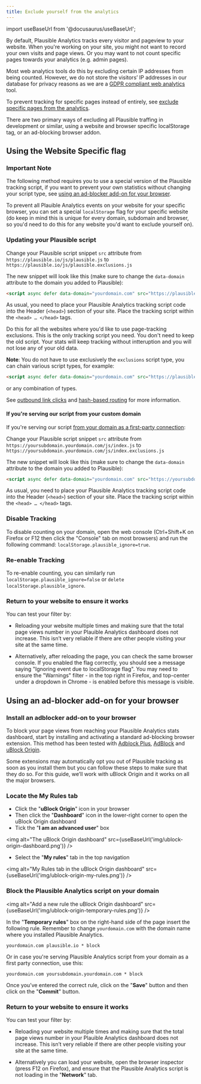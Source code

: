 ```yaml
---
title: Exclude yourself from the analytics
---
```


import useBaseUrl from '@docusaurus/useBaseUrl';

By default, Plausible Analytics tracks every visitor and pageview to your website. When you're working on your site, you might not want to record your own visits and page views. Or you may want to not count specific pages towards your analytics (e.g. admin pages).

Most web analytics tools do this by excluding certain IP addresses from being counted. However, we do not store the visitors’ IP addresses in our database for privacy reasons as we are a [GDPR compliant web analytics](https://plausible.io/data-policy) tool.

To prevent tracking for specific pages instead of entirely, see [exclude specific pages from the analytics](/excluding-pages).

There are two primary ways of excluding all Plausible traffing in development or similar, using a website and browser specific localStorage tag, or an ad-blocking browser addon.

## Using the Website Specific flag

### Important Note
The following method requires you to use a special version of the Plausible tracking script, if you want to prevent your own statistics without changing your script type, see [using an ad-blocker add-on for your browser](#using-a-ad-blocker-add-on-for-your-browser).

To prevent all Plauible Analytics events on your website for your specific browser, you can set a special `localStorage` flag for your specific website (do keep in mind this is unique for every domain, subdomain and browser, so you'd need to do this for any website you'd want to exclude yourself on).

### Updating your Plausible script

Change your Plausible script snippet `src` attribute from `https://plausible.io/js/plausible.js` to `https://plausible.io/js/plausible.exclusions.js`

The new snippet will look like this (make sure to change the `data-domain` attribute to the domain you added to Plausible):

```html
<script async defer data-domain="yourdomain.com" src="https://plausible.io/js/plausible.exclusions.js"></script>
```

As usual, you need to place your Plausible Analytics tracking script code into the Header (`<head>`) section of your site. Place the tracking script within the `<head> … </head>` tags.

Do this for all the websites where you'd like to use page-tracking exclusions. This is the only tracking script you need. You don't need to keep the old script. Your stats will keep tracking without intteruption and you will not lose any of your old data.

**Note**: You do not have to use exclusively the `exclusions` script type, you can chain various script types, for example:

```html
<script async defer data-domain="yourdomain.com" src="https://plausible.io/js/plausible.hash.exclusions.outbound-links.js"></script>
```

or any combination of types.

See [outbound link clicks](outbound-link-click-tracking.md) and [hash-based routing](hash-based-routing.md) for more information.

#### If you're serving our script from your custom domain

If you're serving our script [from your domain as a first-party connection](custom-domain.md):

Change your Plausible script snippet `src` attribute from `https://yoursubdomain.yourdomain.com/js/index.js` to `https://yoursubdomain.yourdomain.com/js/index.exclusions.js`

The new snippet will look like this (make sure to change the `data-domain` attribute to the domain you added to Plausible):

```html
<script async defer data-domain="yourdomain.com" src="https://yoursubdomain.yourdomain.com/js/index.exclusions.js"></script>
```

As usual, you need to place your Plausible Analytics tracking script code into the Header (`<head>`) section of your site. Place the tracking script within the `<head> … </head>` tags.

### Disable Tracking
To disable counting on your domain, open the web console (Ctrl+Shift+K on Firefox or F12 then click the "Console" tab on most browsers) and run the following command: `localStorage.plausible_ignore=true`.

### Re-enable Tracking
To re-enable counting, you can similarly run `localStorage.plausible_ignore=false` or `delete localStorage.plausible_ignore`.

### Return to your website to ensure it works

You can test your filter by:

* Reloading your website multiple times and making sure that the total page views number in your Plauible Analytics dashboard does not increase. This isn’t very reliable if there are other people visiting your site at the same time.

* Alternatively, after reloading the page, you can check the same browser console. If you enabled the flag correctly, you should see a message saying "Ignoring event due to localStorage flag". You may need to ensure the "Warnings" filter - in the top right in Firefox, and top-center under a dropdown in Chrome - is enabled before this message is visible.

## Using an ad-blocker add-on for your browser
### Install an adblocker add-on to your browser

To block your page views from reaching your Plausible Analytics stats dashboard, start by installing and activating a standard ad-blocking browser extension. This method has been tested with [Adblock Plus](https://adblockplus.org/), [AdBlock](https://getadblock.com/) and [uBlock Origin](https://github.com/gorhill/uBlock/#installation).

Some extensions may automatically opt you out of Plausible tracking as soon as you install them but you can follow these steps to make sure that they do so. For this guide, we’ll work with uBlock Origin and it works on all the major browsers.

### Locate the My Rules tab

* Click the "**uBlock Origin**" icon in your browser
* Then click the "**Dashboard**" icon in the lower-right corner to open the uBlock Origin dashboard
* Tick the "**I am an advanced user**" box

<img alt="The uBlock Origin dashboard" src={useBaseUrl('img/ublock-origin-dashboard.png')} />

* Select the "**My rules**" tab in the top navigation

<img alt="My Rules tab in the uBlock Origin dashboard" src={useBaseUrl('img/ublock-origin-my-rules.png')} />

### Block the Plausible Analytics script on your domain

<img alt="Add a new rule the uBlock Origin dashboard" src={useBaseUrl('img/ublock-origin-temporary-rules.png')} />

In the "**Temporary rules**" box on the right-hand side of the page insert the following rule. Remember to change `yourdomain.com` with the domain name where you installed Plausible Analytics.

``` yourdomain.com plausible.io * block ```

Or in case you're serving Plausible Analytics script from your domain as a first party connection, use this:

``` yourdomain.com yoursubdomain.yourdomain.com * block ```

Once you’ve entered the correct rule, click on the "**Save**" button and then click on the "**Commit**" button.

### Return to your website to ensure it works

You can test your filter by:

* Reloading your website multiple times and making sure that the total page views number in your Plauible Analytics dashboard does not increase. This isn’t very reliable if there are other people visiting your site at the same time.

* Alternatively you can load your website, open the browser inspector (press F12 on Firefox), and ensure that the Plausible Analytics script is not loading in the "**Network**" tab.
